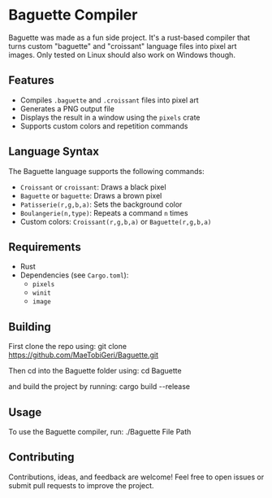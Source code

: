 # Baguette Compiler

Baguette was made as a fun side project. It's a rust-based compiler that turns custom "baguette" and "croissant" language files into pixel art images. Only tested on Linux should also work on Windows though.

## Features

- Compiles `.baguette` and `.croissant` files into pixel art
- Generates a PNG output file
- Displays the result in a window using the `pixels` crate
- Supports custom colors and repetition commands

## Language Syntax

The Baguette language supports the following commands:

- `Croissant` or `croissant`: Draws a black pixel
- `Baguette` or `baguette`: Draws a brown pixel
- `Patisserie(r,g,b,a)`: Sets the background color
- `Boulangerie(n,type)`: Repeats a command `n` times
- Custom colors: `Croissant(r,g,b,a)` or `Baguette(r,g,b,a)`

## Requirements

- Rust
- Dependencies (see `Cargo.toml`):
  - `pixels`
  - `winit`
  - `image`

## Building

First clone the repo using: 
git clone https://github.com/MaeTobiGeri/Baguette.git

Then cd into the Baguette folder using:
cd Baguette

and build the project by running:
cargo build --release

## Usage

To use the Baguette compiler, run:
./Baguette File Path

## Contributing

Contributions, ideas, and feedback are welcome! Feel free to open issues or submit pull requests to improve the project.
